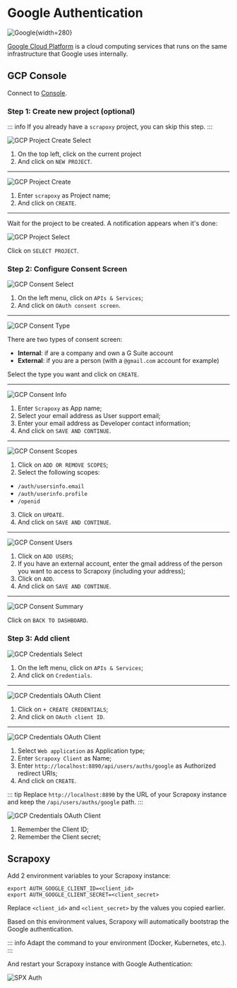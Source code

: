 # Google Authentication

![Google](/assets/images/gcp.svg){width=280}

[Google Cloud Platform](https://cloud.google.com) is a cloud computing services that runs on the same infrastructure
that Google uses internally.


## GCP Console

Connect to [Console](https://console.cloud.google.com).


### Step 1: Create new project (optional)

::: info
If you already have a `scrapoxy` project, you can skip this step.
:::

![GCP Project Create Select](gcp_project_create_select.png)

1. On the top left, click on the current project
2. And click on `NEW PROJECT`.

---

![GCP Project Create](gcp_project_create.png)

1. Enter `scrapoxy` as Project name;
2. And click on `CREATE`.

---

Wait for the project to be created. A notification appears when it's done:

![GCP Project Select](gcp_project_select.png)

Click on `SELECT PROJECT`.


### Step 2: Configure Consent Screen

![GCP Consent Select](gcp_consent_select.png)

1. On the left menu, click on `APIs & Services`;
2. And click on `OAuth consent screen`.

---

![GCP Consent Type](gcp_consent_type.png)

There are two types of consent screen:
- **Internal**: if are a company and own a G Suite account
- **External**: if you are a person (with a `@gmail.com` account for example)

Select the type you want and click on `CREATE`.

---

![GCP Consent Info](gcp_consent_info.png)

1. Enter `Scrapoxy` as App name;
2. Select your email address as User support email;
3. Enter your email address as Developer contact information;
4. And click on `SAVE AND CONTINUE`.

---

![GCP Consent Scopes](gcp_consent_scopes.png)

1. Click on `ADD OR REMOVE SCOPES`;
2. Select the following scopes:
- `/auth/usersinfo.email`
- `/auth/userinfo.profile`
- `/openid`
3. Click on `UPDATE`.
4. And click on `SAVE AND CONTINUE`.

---

![GCP Consent Users](gcp_consent_users.png)

1. Click on `ADD USERS`;
2. If you have an external account, enter the gmail address of the person you want to access to Scrapoxy (including your address);
3. Click on `ADD`.
4. And click on `SAVE AND CONTINUE`.

---

![GCP Consent Summary](gcp_consent_summary.png)

Click on `BACK TO DASHBOARD`.


### Step 3: Add client

![GCP Credentials Select](gcp_credentials_select.png)

1. On the left menu, click on `APIs & Services`;
2. And click on `Credentials`.

---

![GCP Credentials OAuth Client](gcp_credentials_oauth_select.png)

1. Click on `+ CREATE CREDENTIALS`;
2. And click on `OAuth client ID`.

---

![GCP Credentials OAuth Client](gcp_credentials_oauth_client.png)

1. Select `Web application` as Application type;
2. Enter `Scrapoxy Client` as Name;
3. Enter `http://localhost:8890/api/users/auths/google` as Authorized redirect URIs;
4. And click on `CREATE`.

::: tip
Replace `http://localhost:8890` by the URL of your Scrapoxy instance and keep the `/api/users/auths/google` path.
:::


![GCP Credentials OAuth Client](gcp_credentials_oauth_token.png)

1. Remember the Client ID;
2. Remember the Client secret;


## Scrapoxy

Add 2 environment variables to your Scrapoxy instance:

```shell
export AUTH_GOOGLE_CLIENT_ID=<client_id>
export AUTH_GOOGLE_CLIENT_SECRET=<client_secret>
```

Replace `<client_id>` and `<client_secret>` by the values you copied earlier.

Based on this environment values, Scrapoxy will automatically bootstrap the Google authentication.

::: info
Adapt the command to your environment (Docker, Kubernetes, etc.).
:::

And restart your Scrapoxy instance with Google Authentication:

![SPX Auth](spx_auth.png)
